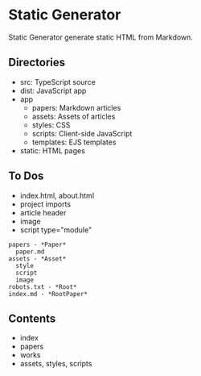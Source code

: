 # Static Generator

Static Generator generate static HTML from Markdown.

## Directories
- src: TypeScript source
- dist: JavaScript app
- app
    - papers: Markdown articles
    - assets: Assets of articles
    - styles: CSS
    - scripts: Client-side JavaScript
    - templates: EJS templates
- static: HTML pages

## To Dos
- index.html, about.html
- project imports
- article header
- image
- script type="module"

```
papers - *Paper*
  paper.md
assets - *Asset*
  style
  script
  image
robots.txt - *Root*
index.md - *RootPaper*
```

## Contents
- index
- papers
- works
- assets, styles, scripts